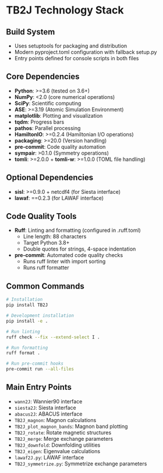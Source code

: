# TB2J Technology Stack

## Build System
- Uses setuptools for packaging and distribution
- Modern pyproject.toml configuration with fallback setup.py
- Entry points defined for console scripts in both files

## Core Dependencies
- **Python**: >=3.6 (tested on 3.6+)
- **NumPy**: <2.0 (core numerical operations)
- **SciPy**: Scientific computing
- **ASE**: >=3.19 (Atomic Simulation Environment)
- **matplotlib**: Plotting and visualization
- **tqdm**: Progress bars
- **pathos**: Parallel processing
- **HamiltonIO**: >=0.2.4 (Hamiltonian I/O operations)
- **packaging**: >=20.0 (Version handling)
- **pre-commit**: Code quality automation
- **sympair**: >0.1.0 (Symmetry operations)
- **tomli**: >=2.0.0 + **tomli-w**: >=1.0.0 (TOML file handling)

## Optional Dependencies
- **sisl**: >=0.9.0 + netcdf4 (for Siesta interface)
- **lawaf**: ==0.2.3 (for LAWAF interface)

## Code Quality Tools
- **Ruff**: Linting and formatting (configured in .ruff.toml)
  - Line length: 88 characters
  - Target Python 3.8+
  - Double quotes for strings, 4-space indentation
- **pre-commit**: Automated code quality checks
  - Runs ruff linter with import sorting
  - Runs ruff formatter

## Common Commands
```bash
# Installation
pip install TB2J

# Development installation
pip install -e .

# Run linting
ruff check --fix --extend-select I .

# Run formatting  
ruff format .

# Run pre-commit hooks
pre-commit run --all-files
```

## Main Entry Points
- `wann2J`: Wannier90 interface
- `siesta2J`: Siesta interface  
- `abacus2J`: ABACUS interface
- `TB2J_magnon`: Magnon calculations
- `TB2J_plot_magnon_bands`: Magnon band plotting
- `TB2J_rotate`: Rotate magnetic structures
- `TB2J_merge`: Merge exchange parameters
- `TB2J_downfold`: Downfolding utilities
- `TB2J_eigen`: Eigenvalue calculations
- `lawaf2J.py`: LAWAF interface
- `TB2J_symmetrize.py`: Symmetrize exchange parameters